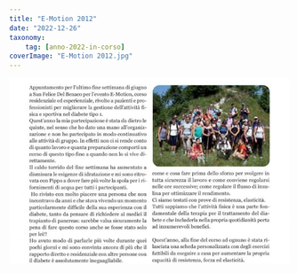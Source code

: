 ```yaml
---
title: "E-Motion 2012"
date: "2022-12-26"
taxonomy: 
    tag: [anno-2022-in-corso]
coverImage: "E-Motion 2012.jpg"
---
```


![E-Motion 2012](images/E-Motion%202012.jpg)
